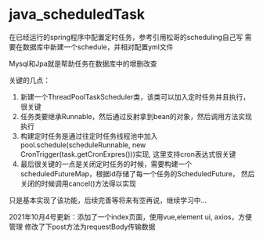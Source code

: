 # java_scheduledTask
在已经运行的spring程序中配置定时任务，参考引用松哥的scheduling自己写
需要在数据库中新建一个schedule，并相对配置yml文件

Mysql和Jpa就是帮助任务在数据库中的增删改查

关键的几点：
1. 新建一个ThreadPoolTaskScheduler类，该类可以加入定时任务并且执行，很关键
2. 任务类要继承Runnable，然后通过反射拿到bean的对象，然后调用方法实现执行
3. 构建定时任务是通过往定时任务线程池中加入pool.schedule(scheduleRunnable, new CronTrigger(task.getCronExpres()))实现,
这里支持cron表达式很关键
4. 最后很关键的一点是关闭定时任务的时候，需要构建一个scheduledFutureMap，根据id存储了每一个任务的ScheduledFuture，
然后关闭的时候调用cancel()方法得以实现

只是基本实现了该功能，后续完善等将来有空再说，继续学习中...

2021年10月4号更新：添加了一个index页面，使用vue,element ui, axios，方便管理
修改了下post方法为requestBody传输数据